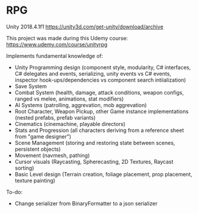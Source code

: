 # RPG

Unity 2018.4.1f1
https://unity3d.com/get-unity/download/archive

This project was made during this Udemy course: https://www.udemy.com/course/unityrpg

Implements fundamental knowledge of:
- Unity Programming design (component style, modularity, C# interfaces, C# delegates and events, serializing, unity events vs C# events, inspector hook-ups/dependencies vs component search intiialization)
- Save System
- Combat System (health, damage, attack conditions, weapon configs, ranged vs melee, animations, stat modifiers)
- AI Systems (patrolling, aggrevation, mob aggrevation)
- Root Character, Weapon Pickup, other Game instance implementations (nested prefabs, prefab variants)
- Cinematics (cinemachine, playable directors)
- Stats and Progression (all characters deriving from a reference sheet from "game designer")
- Scene Management (storing and restoring state between scenes, persistent objects)
- Movement (navmesh, pathing)
- Cursor visuals (Raycasting, Spherecasting, 2D Textures, Raycast sorting)
- Basic Level design (Terrain creation, foliage placement, prop placement, texture painting)

To-do:
- Change serializer from BinaryFormatter to a json serializer
